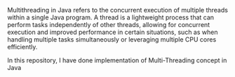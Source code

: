 Multithreading in Java refers to the concurrent execution of multiple threads within a single Java program. A thread is a lightweight process that can perform tasks independently of other threads, allowing for concurrent execution and improved performance in certain situations, such as when handling multiple tasks simultaneously or leveraging multiple CPU cores efficiently.

In this repository, I have done implementation of Multi-Threading concept in Java
